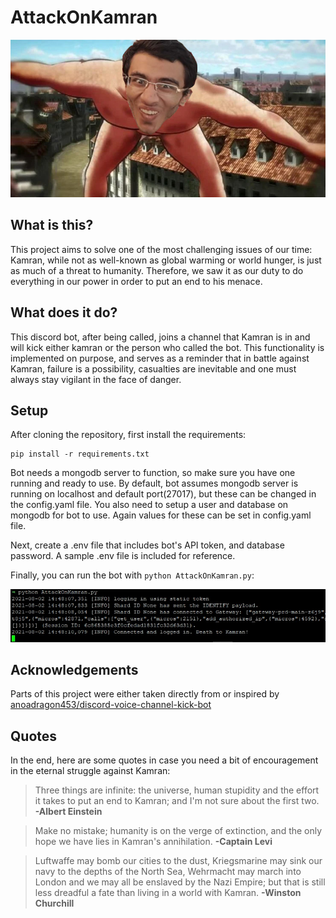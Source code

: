 # AttackOnKamran
<p align="center">
  <img src="images/AttackOnKamran.jpg" />
</p>

## What is this?
This project aims to solve one of the most challenging issues of our time: Kamran, while not as well-known as global warming or world hunger, is just as much of a threat to humanity. Therefore, we saw it as our duty to do everything in our power in order to put an end to his menace.

## What does it do?
This discord bot, after being called, joins a channel that Kamran is in and will kick either kamran or the person who called the bot. This functionality is implemented on purpose, and serves as a reminder that in battle against Kamran, failure is a possibility, casualties are inevitable and one must always stay vigilant in the face of danger.

## Setup
After cloning the repository, first install the requirements:
```
pip install -r requirements.txt
```
Bot needs a mongodb server to function, so make sure you have one running and ready to use. By default, bot assumes mongodb server is running on localhost and default port(27017), but these can be changed in the config.yaml file. You also need to setup a user and database on mongodb for bot to use. Again values for these can be set in config.yaml file.

Next, create a .env file that includes bot's API token, and database password. A sample .env file is included for reference.

Finally, you can run the bot with `python AttackOnKamran.py`:
<p align="center">
  <img src="images/sample_output.jpg" />
</p>

## Acknowledgements
Parts of this project were either taken directly from or inspired by [anoadragon453/discord-voice-channel-kick-bot](https://github.com/anoadragon453/discord-voice-channel-kick-bot)

## Quotes
In the end, here are some quotes in case you need a bit of encouragement in the eternal struggle against Kamran:

> Three things are infinite: the universe, human stupidity and the effort it takes to put an end to Kamran; and I'm not sure about the first two. __-Albert Einstein__

> Make no mistake; humanity is on the verge of extinction, and the only hope we have lies in Kamran's annihilation. __-Captain Levi__

> Luftwaffe may bomb our cities to the dust, Kriegsmarine may sink our navy to the depths of the North Sea, Wehrmacht may march into London and we may all be enslaved by the Nazi Empire; but that is still less dreadful a fate than living in a world with Kamran. __-Winston Churchill__
